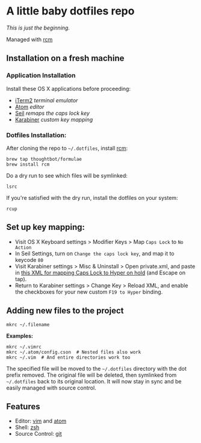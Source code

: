 # A little baby dotfiles repo

*This is just the beginning.*

Managed with [rcm][]

## Installation on a fresh machine

### Application Installation

Install these OS X applications before proceeding:

- [iTerm2][] *terminal emulator*
- [Atom][] *editor*
- [Seil][] *remaps the caps lock key*
- [Karabiner][] *custom key mapping*

### Dotfiles Installation:

After cloning the repo to `~/.dotfiles`, install [rcm][]:

```
brew tap thoughtbot/formulae
brew install rcm
```

Do a dry run to see which files will be symlinked:

```
lsrc
```

If you're satisfied with the dry run, install the dotfiles on your system:

```
rcup
```

## Set up key mapping:

- Visit OS X Keyboard settings > Modifier Keys > Map `Caps Lock` to `No Action`
- In Seil Settings, turn on `Change the caps lock key`, and map it to keycode `80`
- Visit Karabiner settings > Misc & Uninstall > Open private.xml, and paste in
[this XML for mapping Caps Lock to Hyper on hold][] (and Escape on tap).
- Return to Karabiner settings > Change Key > Reload XML, and enable the checkboxes for your new custom `F19 to Hyper` binding.

## Adding new files to the project

```
mkrc ~/.filename
```

**Examples:**

```
mkrc ~/.vimrc
mkrc ~/.atom/config.cson  # Nested files also work
mkrc ~/.vim  # And entire directories work too
```

The specified file will be moved to the `~/.dotfiles` directory with the
dot prefix removed. The original file will be deleted,
then symlinked from `~/.dotfiles` back to its original location.
It will now stay in sync and be easily managed with source control.

## Features

- Editor: [vim][] and [atom][]
- Shell: [zsh][]
- Source Control: [git][]

[rcm]: https://github.com/thoughtbot/rcm
[vim]: http://www.vim.org
[atom]: http://atom.io
[zsh]: http://www.zsh.org
[git]: http://git-scm.com
[iTerm2]: https://www.iterm2.com/
[Atom]: https://atom.io/
[Seil]: https://pqrs.org/osx/karabiner/seil.html.en
[Karabiner]: https://pqrs.org/osx/karabiner/
[this XML for mapping Caps Lock to Hyper on hold]: https://gist.github.com/tinystride/ff59ef6b96f352f72541

